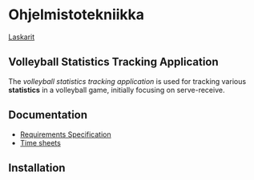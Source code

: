 # Ohjelmistotekniikka
[Laskarit](https://github.com/rautiais/ot-harjoitustyo/tree/main/laskarit)

## Volleyball Statistics Tracking Application

The _volleyball statistics tracking application_ is used for tracking various **statistics** in a volleyball game, initially focusing on serve-receive.

## Documentation

- [Requirements Specification](https://github.com/rautiais/ot-harjoitustyo/blob/main/dokumentaatio/vaatimusmaarittely.md)
- [Time sheets](https://github.com/rautiais/ot-harjoitustyo/blob/main/dokumentaatio/tuntikirjanpito.md)

## Installation